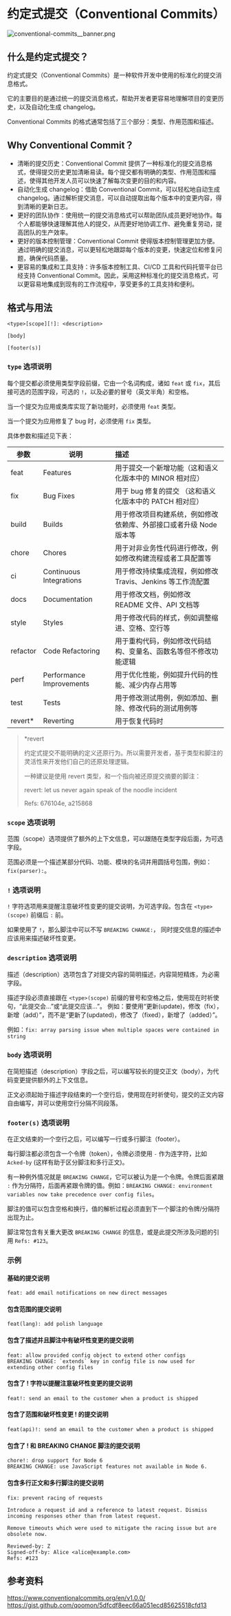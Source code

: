 # 约定式提交（Conventional Commits）

![conventional-commits__banner.png](../../static/images/tools/git/conventional-commits__banner.png)

## 什么是约定式提交？

约定式提交（Conventional Commits）是一种软件开发中使用的标准化的提交消息格式。

它的主要目的是通过统一的提交消息格式，帮助开发者更容易地理解项目的变更历史，以及自动化生成 changelog。

Conventional Commits 的格式通常包括了三个部分：类型、作用范围和描述。

## Why Conventional Commit？

- 清晰的提交历史：Conventional Commit 提供了一种标准化的提交消息格式，使得提交历史更加清晰易读。每个提交都有明确的类型、作用范围和描述，使得其他开发人员可以快速了解每次变更的目的和内容。
- 自动化生成 changelog：借助 Conventional Commit，可以轻松地自动生成 changelog。通过解析提交消息，可以自动提取出每个版本中的变更内容，得到清晰的更新日志。
- 更好的团队协作：使用统一的提交消息格式可以帮助团队成员更好地协作。每个人都能够快速理解其他人的提交，从而更好地协调工作、避免重复劳动，提高团队的生产效率。
- 更好的版本控制管理：Conventional Commit 使得版本控制管理更加方便。通过明确的提交消息，可以更轻松地跟踪每个版本的变更，快速定位和修复问题，确保代码质量。
- 更容易的集成和工具支持：许多版本控制工具、CI/CD 工具和代码托管平台已经支持 Conventional
  Commit。因此，采用这种标准化的提交消息格式，可以更容易地集成到现有的工作流程中，享受更多的工具支持和便利。

## 格式与用法

```shell
<type>[scope][!]: <description>

[body]

[footer(s)]
```

### `type` 选项说明

每个提交都必须使用类型字段前缀，它由一个名词构成，诸如 `feat` 或 `fix`，其后接可选的范围字段，可选的 `!`，以及必要的冒号（英文半角）和空格。

当一个提交为应用或类库实现了新功能时，必须使用 `feat` 类型。

当一个提交为应用修复了 bug 时，必须使用 `fix` 类型。

具体参数和描述见下表：

| 参数       | 说明                       | 描述                                    |
|----------|--------------------------|:--------------------------------------|
| feat     | Features                 | 用于提交一个新增功能（这和语义化版本中的 MINOR 相对应）       |
| fix      | Bug Fixes                | 用于 bug 修复的提交 （这和语义化版本中的 PATCH 相对应）    |
| build    | Builds                   | 用于修改项目构建系统，例如修改依赖库、外部接口或者升级 Node 版本等  |
| chore    | Chores                   | 用于对非业务性代码进行修改，例如修改构建流程或者工具配置等         |
| ci       | Continuous Integrations  | 用于修改持续集成流程，例如修改 Travis、Jenkins 等工作流配置 |
| docs     | Documentation            | 用于修改文档，例如修改 README 文件、API 文档等         |
| style    | Styles                   | 用于修改代码的样式，例如调整缩进、空格、空行等               |
| refactor | Code Refactoring         | 用于重构代码，例如修改代码结构、变量名、函数名等但不修改功能逻辑      |
| perf     | Performance Improvements | 用于优化性能，例如提升代码的性能、减少内存占用等              |
| test     | Tests                    | 用于修改测试用例，例如添加、删除、修改代码的测试用例等           |
| revert*  | Reverting                | 用于恢复代码时                               |

> *revert
>
> 约定式提交不能明确的定义还原行为。所以需要开发者，基于类型和脚注的灵活性来开发他们自己的还原处理逻辑。
>
> 一种建议是使用 revert 类型，和一个指向被还原提交摘要的脚注：
>
> revert: let us never again speak of the noodle incident
>
> Refs: 676104e, a215868

### `scope` 选项说明

范围（scope）选项提供了额外的上下文信息，可以跟随在类型字段后面，为可选字段。

范围必须是一个描述某部分代码、功能、模块的名词并用圆括号包围，例如：`fix(parser):`。

### `!` 选项说明

`!` 字符选项用来提醒注意破坏性变更的提交说明，为可选字段。包含在 `<type>(scope)` 前缀后 `:` 前。

如果使用了 `!`，那么脚注中可以不写 `BREAKING CHANGE:`， 同时提交信息的描述中应该用来描述破坏性变更。

### `description` 选项说明

描述（description）选项包含了对提交内容的简明描述，内容简短精炼，为必需字段。

描述字段必须直接跟在 `<type>(scope)` 前缀的冒号和空格之后，使用现在时祈使句，“此提交会...”或“此提交应该...”。
例如：要使用“更新(update)，修改（fix），新增（add）”，而不是“更新了(updated)，修改了（fixed），新增了（added）”。

例如：`fix: array parsing issue when multiple spaces were contained in string`

### `body` 选项说明

在简短描述（description）字段之后，可以编写较长的提交正文（body），为代码变更提供额外的上下文信息。

正文必须起始于描述字段结束的一个空行后，使用现在时祈使句，提交的正文内容自由编写，并可以使用空行分隔不同段落。

### `footer(s)` 选项说明

在正文结束的一个空行之后，可以编写一行或多行脚注（footer）。

每行脚注都必须包含一个令牌（token），令牌必须使用 `-` 作为连字符，比如 `Acked-by` (这样有助于区分脚注和多行正文)。

有一种例外情况就是 `BREAKING CHANGE`，它可以被认为是一个令牌。令牌后面紧跟 `:`
作为分隔符，后面再紧跟令牌的值。例如：`BREAKING CHANGE: environment variables now take precedence over config files`。

脚注的值可以包含空格和换行，值的解析过程必须直到下一个脚注的令牌/分隔符出现为止。

脚注常包含有关重大更改 `BREAKING CHANGE` 的信息，或是此提交所涉及问题的引用 `Refs: #123`。

### 示例

#### 基础的提交说明

```shell
feat: add email notifications on new direct messages
```

#### 包含范围的提交说明

```shell
feat(lang): add polish language
```

#### 包含了描述并且脚注中有破坏性变更的提交说明

```shell
feat: allow provided config object to extend other configs
BREAKING CHANGE: `extends` key in config file is now used for extending other config files
```

#### 包含了 ! 字符以提醒注意破坏性变更的提交说明

```shell
feat!: send an email to the customer when a product is shipped
```

#### 包含了范围和破坏性变更 ! 的提交说明

```shell
feat(api)!: send an email to the customer when a product is shipped
```

#### 包含了 ! 和 BREAKING CHANGE 脚注的提交说明

```shell
chore!: drop support for Node 6
BREAKING CHANGE: use JavaScript features not available in Node 6.
```

#### 包含多行正文和多行脚注的提交说明

```shell
fix: prevent racing of requests

Introduce a request id and a reference to latest request. Dismiss
incoming responses other than from latest request.

Remove timeouts which were used to mitigate the racing issue but are
obsolete now.

Reviewed-by: Z
Signed-off-by: Alice <alice@example.com>
Refs: #123
```

## 参考资料

https://www.conventionalcommits.org/en/v1.0.0/
https://gist.github.com/qoomon/5dfcdf8eec66a051ecd85625518cfd13
